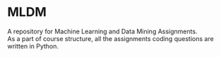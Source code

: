 # MLDM
A repository for Machine Learning and Data Mining Assignments. <br/>
As a part of course structure, all the assignments coding questions are written in Python.

